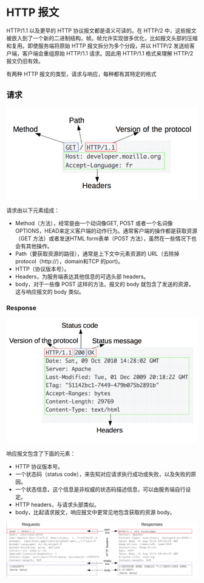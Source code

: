 # HTTP 报文
HTTP/1.1 以及更早的 HTTP 协议报文都是语义可读的。在 HTTP/2 中，这些报文被嵌入到了一个新的二进制结构，帧。帧允许实现很多优化，比如报文头部的压缩和复用。即使服务端将原始 HTTP 报文拆分为多个分段，并以 HTTP/2 发送给客户端，客户端会重组原始 HTTP/1.1 请求。因此用 HTTP/1.1 格式来理解 HTTP/2 报文仍旧有效。

有两种 HTTP 报文的类型，请求与响应，每种都有其特定的格式


## 请求

![img.png](figure/request.png)

请求由以下元素组成： 
- Method（方法），经常是由一个动词像GET, POST 或者一个名词像OPTIONS，HEAD来定义客户端的动作行为。通常客户端的操作都是获取资源（GET 方法）或者发送HTML form表单（POST 方法），虽然在一些情况下也会有其他操作。
- Path（要获取资源的路径），通常是上下文中元素资源的 URL（去除掉protocol（http://），domain和TCP 的port)。
- HTTP（协议版本号）。
- Headers，为服务端表达其他信息的可选头部 headers。
- body，对于一些像 POST 这样的方法，报文的 body 就包含了发送的资源，这与响应报文的 body 类似。

### Response

![img_1.png](figure/response.png)

响应报文包含了下面的元素： 
- HTTP 协议版本号。 
- 一个状态码（status code），来告知对应请求执行成功或失败，以及失败的原因。 
- 一个状态信息，这个信息是非权威的状态码描述信息，可以由服务端自行设定。 
- HTTP headers，与请求头部类似。 
- body，比起请求报文，响应报文中更常见地包含获取的资源 body。

![img_1.png](figure/Overview.png)